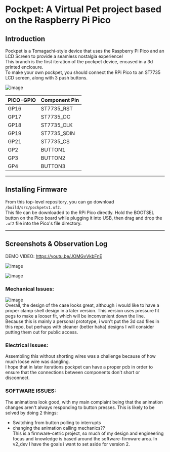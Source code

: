 # Pockpet: A Virtual Pet project based on the Raspberry Pi Pico

## Introduction
Pockpet is a Tomagachi-style device that uses the Raspberry Pi Pico and an LCD Screen to provide a seamless nostalgia experience! <br/>
This branch is the first iteration of the pockpet device, encased in a 3d printed enclosure. <br/>
To make your own pockpet, you should connect the RPi Pico to an ST7735 LCD screen, along with 3 push buttons. <br/>

![image](https://github.com/user-attachments/assets/3d48ecf2-d453-4647-ab5c-97c5d59acf03)

| PICO-GPIO | Component Pin |
| ----------- | ----------- |
| GP16 | ST7735_RST |
| GP17 | ST7735_DC |
| GP18 | ST7735_CLK |
| GP19 | ST7735_SDIN |
| GP21 | ST7735_CS |
| GP2 | BUTTON1 |
| GP3 | BUTTON2 |
| GP4 | BUTTON3 |
---
## Installing Firmware

From this top-level repository, you can go download `/build/src/pockpetv1.uf2`.  
This file can be downloaded to the RPi Pico directly. Hold the BOOTSEL button on the Pico board while plugging it into USB, then drag and drop the `.uf2` file into the Pico's file directory.

---
## Screenshots & Observation Log

DEMO VIDEO: https://youtu.be/JOMGvVkbFnE  

![image](https://github.com/user-attachments/assets/a054b7ee-30dd-4050-8bce-34b3808ce070)

![image](https://github.com/user-attachments/assets/36948a9e-9aa2-4d26-9014-eb960dd905f9)<br/>
### Mechanical Issues:
![image](https://github.com/user-attachments/assets/8eb85601-0055-4506-9866-a259787677a9)<br/>
Overall, the design of the case looks great, although i would like to have a proper clamp shell design in a later version. This version uses pressure fit pegs to make a looser fit, which will be inconvenient down the line. <br/>
Because this is mainly a personal prototype, i won't put the 3d cad files in this repo, but perhaps with cleaner (better haha) designs I will consider putting them out for public access. <br/>
### Electrical Issues:
Assembling this without shorting wires was a challenge because of how much loose wire was dangling. <br/>
I hope that in later iterations pockpet can have a proper pcb in order to ensure that the connections between components don't short or disconnect. <br/>
### SOFTWARE ISSUES:
The animations look good, with my main complaint being that the animation changes aren't always responding to button presses. This is likely to be solved by doing 2 things: <br/>
* Switching from button polling to interrupts
* changing the animation calling mechanics?? 
<br/>This is a firmware-cetric project, so much of my design and engineering focus and knowledge is based around the software-firmware area. In v2_dev I have the goals i want to set aside for version 2.
